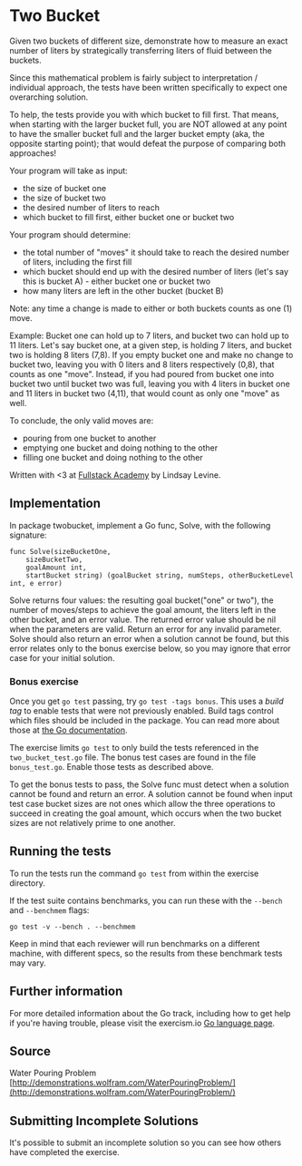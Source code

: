 # Two Bucket

Given two buckets of different size, demonstrate how to measure an exact number of liters by strategically transferring liters of fluid between the buckets.

Since this mathematical problem is fairly subject to interpretation / individual approach, the tests have been written specifically to expect one overarching solution.

To help, the tests provide you with which bucket to fill first. That means, when starting with the larger bucket full, you are NOT allowed at any point to have the smaller bucket full and the larger bucket empty (aka, the opposite starting point); that would defeat the purpose of comparing both approaches!

Your program will take as input:
- the size of bucket one
- the size of bucket two
- the desired number of liters to reach
- which bucket to fill first, either bucket one or bucket two

Your program should determine:
- the total number of "moves" it should take to reach the desired number of liters, including the first fill
- which bucket should end up with the desired number of liters (let's say this is bucket A) - either bucket one or bucket two
- how many liters are left in the other bucket (bucket B)

Note: any time a change is made to either or both buckets counts as one (1) move.

Example:
Bucket one can hold up to 7 liters, and bucket two can hold up to 11 liters. Let's say bucket one, at a given step, is holding 7 liters, and bucket two is holding 8 liters (7,8). If you empty bucket one and make no change to bucket two, leaving you with 0 liters and 8 liters respectively (0,8), that counts as one "move". Instead, if you had poured from bucket one into bucket two until bucket two was full, leaving you with 4 liters in bucket one and 11 liters in bucket two (4,11), that would count as only one "move" as well.

To conclude, the only valid moves are:
- pouring from one bucket to another
- emptying one bucket and doing nothing to the other
- filling one bucket and doing nothing to the other

Written with <3 at [Fullstack Academy](http://www.fullstackacademy.com/) by Lindsay Levine.

## Implementation

In package twobucket, implement a Go func, Solve, with
the following signature:

```
func Solve(sizeBucketOne,
	sizeBucketTwo,
	goalAmount int,
	startBucket string) (goalBucket string, numSteps, otherBucketLevel int, e error)
```
Solve returns four values: the resulting goal bucket("one" or two"),
the number of moves/steps to achieve the goal amount,
the liters left in the other bucket, and an error value.
The returned error value should be nil when the parameters are valid.
Return an error for any invalid parameter.
Solve should also return an error when a solution cannot be found,
but this error relates only to the bonus exercise below, so you may
ignore that error case for your initial solution.

### Bonus exercise

Once you get `go test` passing, try `go test -tags bonus`.  This uses a *build
tag* to enable tests that were not previously enabled. Build tags control which
files should be included in the package. You can read more about those at [the
Go documentation](https://golang.org/pkg/go/build/#hdr-Build_Constraints).

The exercise limits `go test` to only build the tests referenced in the
`two_bucket_test.go` file. The bonus test cases are found in the file
`bonus_test.go`. Enable those tests as described above.

To get the bonus tests to pass, the Solve func must detect when
a solution cannot be found and return an error.
A solution cannot be found when input test case bucket sizes
are not ones which allow the three operations to succeed in creating the goal amount,
which occurs when the two bucket sizes are not relatively prime to one another.


## Running the tests

To run the tests run the command `go test` from within the exercise directory.

If the test suite contains benchmarks, you can run these with the `--bench` and `--benchmem`
flags:

    go test -v --bench . --benchmem

Keep in mind that each reviewer will run benchmarks on a different machine, with
different specs, so the results from these benchmark tests may vary.

## Further information

For more detailed information about the Go track, including how to get help if
you're having trouble, please visit the exercism.io [Go language page](http://exercism.io/languages/go/resources).

## Source

Water Pouring Problem [http://demonstrations.wolfram.com/WaterPouringProblem/](http://demonstrations.wolfram.com/WaterPouringProblem/)

## Submitting Incomplete Solutions
It's possible to submit an incomplete solution so you can see how others have completed the exercise.
